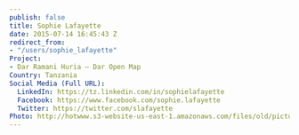 ```yaml
---
publish: false
title: Sophie Lafayette
date: 2015-07-14 16:45:43 Z
redirect_from:
- "/users/sophie_lafayette"
Project:
- Dar Ramani Huria — Dar Open Map
Country: Tanzania
Social Media (Full URL):
  LinkedIn: https://tz.linkedin.com/in/sophielafayette
  Facebook: https://www.facebook.com/sophie.lafayette
  Twitter: https://twitter.com/slafayette
Photo: http://hotwww.s3-website-us-east-1.amazonaws.com/files/old/pictures/picture-311-1437125294.jpg
---
```

